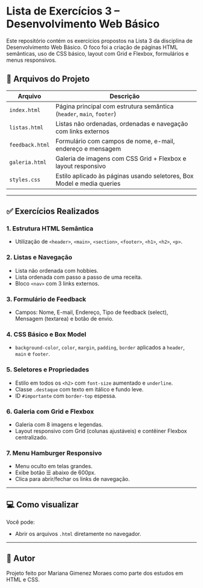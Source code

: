 # Lista de Exercícios 3 – Desenvolvimento Web Básico

Este repositório contém os exercícios propostos na Lista 3 da disciplina de Desenvolvimento Web Básico. O foco foi a criação de páginas HTML semânticas, uso de CSS básico, layout com Grid e Flexbox, formulários e menus responsivos.

## 📁 Arquivos do Projeto

| Arquivo          | Descrição                                                                 |
|------------------|---------------------------------------------------------------------------|
| `index.html`     | Página principal com estrutura semântica (`header`, `main`, `footer`)     |
| `listas.html`    | Listas não ordenadas, ordenadas e navegação com links externos            |
| `feedback.html`  | Formulário com campos de nome, e-mail, endereço e mensagem                |
| `galeria.html`   | Galeria de imagens com CSS Grid + Flexbox e layout responsivo             |
| `styles.css`     | Estilo aplicado às páginas usando seletores, Box Model e media queries    |

---

## ✅ Exercícios Realizados

### 1. Estrutura HTML Semântica
- Utilização de `<header>`, `<main>`, `<section>`, `<footer>`, `<h1>`, `<h2>`, `<p>`.

### 2. Listas e Navegação
- Lista não ordenada com hobbies.
- Lista ordenada com passo a passo de uma receita.
- Bloco `<nav>` com 3 links externos.

### 3. Formulário de Feedback
- Campos: Nome, E-mail, Endereço, Tipo de feedback (select), Mensagem (textarea) e botão de envio.

### 4. CSS Básico e Box Model
- `background-color`, `color`, `margin`, `padding`, `border` aplicados a `header`, `main` e `footer`.

### 5. Seletores e Propriedades
- Estilo em todos os `<h2>` com `font-size` aumentado e `underline`.
- Classe `.destaque` com texto em itálico e fundo leve.
- ID `#importante` com `border-top` espessa.

### 6. Galeria com Grid e Flexbox
- Galeria com 8 imagens e legendas.
- Layout responsivo com Grid (colunas ajustáveis) e contêiner Flexbox centralizado.

### 7. Menu Hamburger Responsivo
- Menu oculto em telas grandes.
- Exibe botão ☰ abaixo de 600px.
- Clica para abrir/fechar os links de navegação.

---

## 💻 Como visualizar

Você pode:
- Abrir os arquivos `.html` diretamente no navegador.

---

## 🚀 Autor

Projeto feito por Mariana Gimenez Moraes como parte dos estudos em HTML e CSS.
